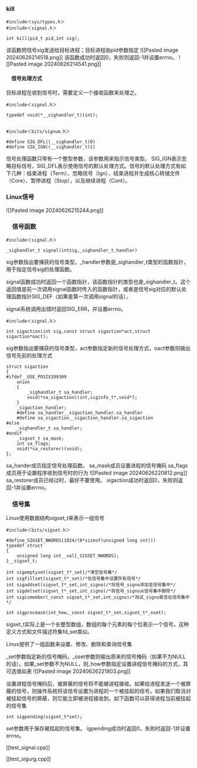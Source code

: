 
### kill

```
#include＜sys/types.h＞
#include＜signal.h＞

int kill(pid_t pid,int sig);
```

该函数把信号sig发送给目标进程；目标进程由pid参数指定
![[Pasted image 20240626214518.png]]
该函数成功时返回0，失败则返回-1并设置errno。
![[Pasted image 20240626214541.png]]

#### 　信号处理方式

目标进程在收到信号时，需要定义一个接收函数来处理之。

```
#include＜signal.h＞

typedef void(*__sighandler_t)(int);


#include＜bits/signum.h＞

#define SIG_DFL((__sighandler_t)0)
#define SIG_IGN((__sighandler_t)1)
```

信号处理函数只带有一个整型参数，该参数用来指示信号类型。
SIG_IGN表示忽略目标信号，SIG_DFL表示使用信号的默认处理方式。信号的默认处理方式有如下几种：结束进程（Term）、忽略信号（Ign）、结束进程并生成核心转储文件（Core）、暂停进程（Stop），以及继续进程（Cont）。



### Linux信号

![[Pasted image 20240626215244.png]]


### 　信号函数

```
#include＜signal.h＞

_sighandler_t signal(intsig,_sighandler_t_handler)
```

sig参数指出要捕获的信号类型。\_handler参数是_sighandler_t类型的函数指针，用于指定信号sig的处理函数。

signal函数成功时返回一个函数指针，该函数指针的类型也是_sighandler_t。这个返回值是前一次调用signal函数时传入的函数指针，或者是信号sig对应的默认处理函数指针SIG_DEF（如果是第一次调用signal的话）。

signal系统调用出错时返回SIG_ERR，并设置errno。

```
#include＜signal.h＞

int sigaction(int sig,const struct sigaction*act,struct sigaction*oact);
```

sig参数指出要捕获的信号类型，act参数指定新的信号处理方式，oact参数则输出信号先前的处理方式

```
struct sigaction
{
#ifdef__USE_POSIX199309
	union
	{
		_sighandler_t sa_handler;
		void(*sa_sigaction)(int,siginfo_t*,void*);
	}
	_sigaction_handler;
	#define sa_handler__sigaction_handler.sa_handler
	#define sa_sigaction__sigaction_handler.sa_sigaction
#else
	_sighandler_t sa_handler;
#endif
	_sigset_t sa_mask;
	int sa_flags;
	void(*sa_restorer)(void);
};
```

sa_hander成员指定信号处理函数。
sa_mask成员设置进程的信号掩码
sa_flags成员用于设置程序收到信号时的行为
![[Pasted image 20240626220812.png]]
sa_restorer成员已经过时，最好不要使用。
sigaction成功时返回0，失败则返回-1并设置errno。


### 　信号集

Linux使用数据结构sigset_t来表示一组信号

```
#include＜bits/sigset.h＞

#define_SIGSET_NWORDS(1024/(8*sizeof(unsigned long int)))
typedef struct
{
	unsigned long int__val[_SIGSET_NWORDS];
}__sigset_t;

int sigemptyset(sigset_t*_set)/*清空信号集*/
int sigfillset(sigset_t*_set)/*在信号集中设置所有信号*/
int sigaddset(sigset_t*_set,int_signo)/*将信号_signo添加至信号集中*/
int sigdelset(sigset_t*_set,int_signo)/*将信号_signo从信号集中删除*/
int sigismember(_const sigset_t*_set,int_signo)/*测试_signo是否在信号集中*/

int sigprocmask(int_how,_const sigset_t*_set,sigset_t*_oset);
```

sigset_t实际上是一个长整型数组，数组的每个元素的每个位表示一个信号。这种定义方式和文件描述符集fd_set类似。

Linux提供了一组函数来设置、修改、删除和查询信号集

\_set参数指定新的信号掩码，_oset参数则输出原来的信号掩码（如果不为NULL的话）。如果_set参数不为NULL，则_how参数指定设置进程信号掩码的方式，其可选值如表
![[Pasted image 20240626221803.png]]

设置进程信号掩码后，被屏蔽的信号将不能被进程接收。如果给进程发送一个被屏蔽的信号，则操作系统将该信号设置为进程的一个被挂起的信号。如果我们取消对被挂起信号的屏蔽，则它能立即被进程接收到。如下函数可以获得进程当前被挂起的信号集

```
int sigpending(sigset_t*set);
```

set参数用于保存被挂起的信号集。
igpending成功时返回0，失败时返回-1并设置errno。

[[test_signal.cpp]]


[[test_sigurg.cpp]]

